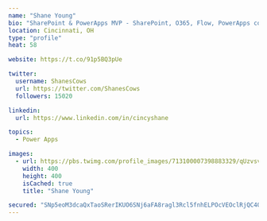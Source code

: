```yaml
---
name: "Shane Young"
bio: "SharePoint & PowerApps MVP - SharePoint, O365, Flow, PowerApps consulting? @PowerApps911 | Pure Snark? You found it."
location: Cincinnati, OH
type: "profile"
heat: 58

website: https://t.co/91p5BQ3pUe

twitter:
  username: ShanesCows
  url: https://twitter.com/ShanesCows
  followers: 15020

linkedin:
  url: https://www.linkedin.com/in/cincyshane

topics:
  - Power Apps

images:
  - url: https://pbs.twimg.com/profile_images/713100007398883329/qUzvsvQ3_400x400.jpg
    width: 400
    height: 400
    isCached: true
    title: "Shane Young"

secured: "SNp5eoM3dcaQxTaoSRerIKUO6SNj6aFA8ragl3Rcl5fnhELPOcVEOclRjQC4O89gIAGo2P7fmZkg6hYFiS6Pg7ZT92rGkPMALP3KkIMvCV33/j7CQDCpCBzw8/CsstseKbxCHW5u35GOgVy18MJ81qEHLD98G/qMUKyeOlJgSzYELeQrAcSavvPF9RFoVYhca8xXJr/Vzgo86yxC+M/OTCbGxw88A+OHvg9xh+hIIFYI/aUj89HkuVuNw8KPluxYzbxTDgRJLNh6rFD3wl3R+P9QD+NGq9mH4f259lKifDtT22UiSvK3+fZ++vZ+ruPQyRpo6PJNNfDnA/MxpsCS0ojvIPUbiVz1roeTgLx+LS9LWeyTkM1XolXL/9eFtox316MpQXHFHlSjggP0x5ed5u1//NPfTI1m/9Xk77tYLBU=;M5lLHVxTAbP0c1blwpjCMQ=="
---
```


